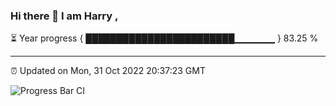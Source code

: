 ### Hi there 👋 I am Harry , 

⏳ Year progress { ████████████████████████▁▁▁▁▁▁ } 83.25 %

---

⏰ Updated on Mon, 31 Oct 2022 20:37:23 GMT

![Progress Bar CI](https://github.com/duykhang68/duykhang68/workflows/Progress%20Bar%20CI/badge.svg)
